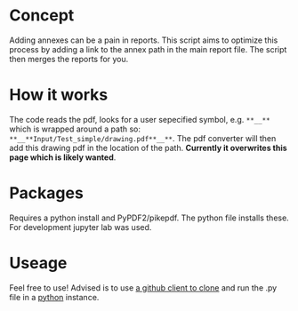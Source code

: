 # Concept
Adding annexes can be a pain in reports. This script aims to optimize this process by adding a link to the annex path in the main report file. The script then merges the reports for you.

# How it works 
The code reads the pdf, looks for a user sepecified symbol, e.g. `**__**` which is wrapped around a path so: `**__**Input/Test_simple/drawing.pdf**__**`. The pdf converter will then add this drawing pdf in the location of the path. **Currently it overwrites this page which is likely wanted**.

# Packages
Requires a python install and PyPDF2/pikepdf. The python file installs these. For development jupyter lab was used. 

# Useage
Feel free to use! Advised is to use [a github client to clone](https://docs.github.com/en/desktop/contributing-and-collaborating-using-github-desktop/adding-and-cloning-repositories/cloning-a-repository-from-github-to-github-desktop) and run the .py file in a [python](https://www.python.org/downloads/) instance. 
